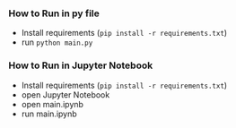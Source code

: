 ### How to Run in py file

- Install requirements (`pip install -r requirements.txt`)
- run `python main.py`

### How to Run in Jupyter Notebook
- Install requirements (`pip install -r requirements.txt`)
- open Jupyter Notebook
- open main.ipynb
- run main.ipynb